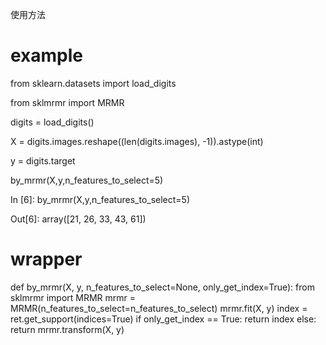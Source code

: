 使用方法

# example

from sklearn.datasets import load_digits

from sklmrmr import MRMR

digits = load_digits()

X = digits.images.reshape((len(digits.images), -1)).astype(int)

y = digits.target

by_mrmr(X,y,n_features_to_select=5)
 
In [6]: by_mrmr(X,y,n_features_to_select=5)

Out[6]: array([21, 26, 33, 43, 61])

# wrapper 

def by_mrmr(X, y, n_features_to_select=None, only_get_index=True):
    from sklmrmr import MRMR
    mrmr = MRMR(n_features_to_select=n_features_to_select)
    mrmr.fit(X, y)
    index = ret.get_support(indices=True)
    if only_get_index == True:
        return index
    else:
        return mrmr.transform(X, y)
